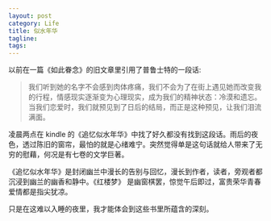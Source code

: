 ```yaml
---
layout: post
category: Life
title: 似水年华
tagline:
tags: 
---
```


以前在一篇《如此眷念》的旧文章里引用了普鲁士特的一段话:

> 我们听到她的名字不会感到肉体疼痛，我们不会为了在街上遇见她而改变我的行程，情感现实逐渐变为心理现实，成为我们的精神状态：冷漠和遗忘。当我们恋爱时，我们就预见到了日后的结局，而正是这种预见，让我们泪流满面。

凌晨两点在 kindle 的《追忆似水年华》中找了好久都没有找到这段话。雨后的夜色，透过陈旧的窗帘，最怕的就是心绪难宁。突然觉得单是这句话就给人带来了无穷的慰藉，何况是有七卷的文学巨著。

《追忆似水年华》是封闭幽兰中漫长的告别与回忆，漫长到作者，读者，旁观者都沉浸到幽兰的幽香和静中。《红楼梦》 是幽窗棋罢，惊觉午后即过，富贵荣华青春爱情都是指尖犹凉。

只是在这难以入睡的夜里，我才能体会到这些书里所蕴含的深刻。
